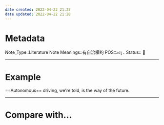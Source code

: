 ```yaml
---
date created: 2022-04-22 21:27
date updated: 2022-04-22 21:28
---
```


# Metadata

Note_Type::Literature Note
Meanings::有自治權的
POS::`adj.`
Status:: 👶

---

# Example

==Autonomous== driving, we're told, is the way of the future.

---

# Compare with...
